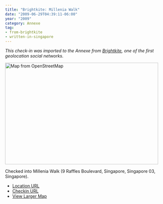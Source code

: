 ```yaml
---
title: "Brightkite: Millenia Walk"
date: "2009-06-29T04:39:11-06:00"
year: "2009"
category: Annexe
tag:
- from-brightkite
- written-in-singapore
---
```

<p style="font-style:italic">This check-in was imported to the Annexe from <a href="https://rubenerd.com/tag/from-brightkite/" title="View all posts imported from Brightkite">Brightkite</a>, one of the first geolocation social networks.</p> 

<p><img src="https://rubenerd.com/files/museum/openstreetmap-milleniawalk@2x.png
" style="width:500px; height:333px;" alt="Map from OpenStreetMap" /></p>

Checked into Millenia Walk (9 Raffles Boulevard, Singapore, Singapore 03, Singapore).

* [Location URL](http://brightkite.com/places/37516bad32211dd9bec003048c10834)
* [Checkin URL](http://brightkite.com/objects/14ec40c2649911de9446003048c10834)
* [View Larger Map](http://www.openstreetmap.org/#map=16/1.2904/103.8591)

